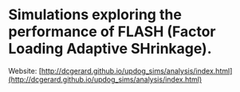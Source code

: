 # Simulations exploring the performance of FLASH (Factor Loading Adaptive SHrinkage).

Website: [http://dcgerard.github.io/updog_sims/analysis/index.html](http://dcgerard.github.io/updog_sims/analysis/index.html)
